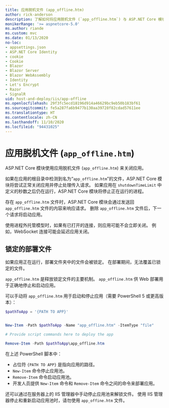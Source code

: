 ```yaml
---
title: 应用脱机文件 (app_offline.htm)
author: rick-anderson
description: 了解如何将应用脱机文件 (`app_offline.htm`) 与 ASP.NET Core 模块配合使用。
monikerRange: '>= aspnetcore-5.0'
ms.author: riande
ms.custom: mvc
ms.date: 01/13/2020
no-loc:
- appsettings.json
- ASP.NET Core Identity
- cookie
- Cookie
- Blazor
- Blazor Server
- Blazor WebAssembly
- Identity
- Let's Encrypt
- Razor
- SignalR
uid: host-and-deploy/iis/app-offline
ms.openlocfilehash: 29f3fc5ecd18196d914a46629bc9eb50b183bf61
ms.sourcegitcommit: fe5a287fa6b9477b130aa39728f82cdad57611ee
ms.translationtype: HT
ms.contentlocale: zh-CN
ms.lasthandoff: 11/10/2020
ms.locfileid: "94431025"
---
```

# <a name="app-offline-file-app_offlinehtm"></a>应用脱机文件 (`app_offline.htm`)

ASP.NET Core 模块使用应用脱机文件 (`app_offline.htm`) 来关闭应用。

如果在应用的根目录中检测到名为“`app_offline.htm`”的文件，ASP.NET Core 模块将尝试正常关闭应用并停止处理传入请求。 如果应用在 `shutdownTimeLimit` 中定义的秒数之后仍在运行，ASP.NET Core 模块将停止正在运行的进程。

存在 `app_offline.htm` 文件时，ASP.NET Core 模块会通过发送回 `app_offline.htm` 文件的内容来响应请求。 删除 `app_offline.htm` 文件后，下一个请求将启动应用。

使用进程外托管模型时，如果有已打开的连接，则应用可能不会立即关闭。 例如，WebSocket 连接可能会延迟应用关闭。

## <a name="locked-deployment-files"></a>锁定的部署文件

如果应用正在运行，部署文件夹中的文件会被锁定。 在部署期间，无法覆盖已锁定的文件。

`app_offline.htm` 是释放锁定文件的主要机制。 `app_offline.htm` 供 Web 部署用于正确地停止和启动应用。

可以手动将 `app_offline.htm` 用于启动和停止应用（需要 PowerShell 5 或更高版本）：

```powershell
$pathToApp = '{PATH TO APP}'


New-Item -Path $pathToApp -Name "app_offline.htm" -ItemType "file"

# Provide script commands here to deploy the app

Remove-Item -Path $pathToApp\app_offline.htm
```

在上述 PowerShell 脚本中：

* 占位符 `{PATH TO APP}` 是指向应用的路径。
* `New-Item` 命令停止应用池。
* `Remove-Item` 命令启动应用池。
* 开发人员提供 `New-Item` 命令和 `Remove-Item` 命令之间的命令来部署应用。

还可以通过在服务器上的 IIS 管理器中手动停止应用池来解锁文件。 使用 IIS 管理器停止和重新启动应用池时，请勿使用 `app_offine.htm` 文件。
